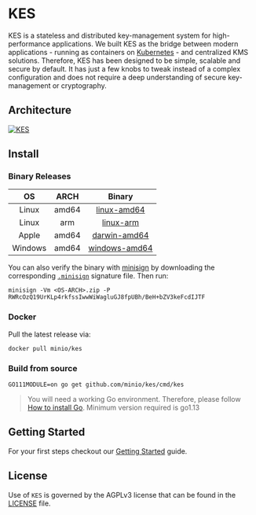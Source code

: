 # KES
KES is a stateless and distributed key-management system for high-performance applications. We built KES as the bridge between modern applications - running as containers on [Kubernetes](https://kubernetes.io) - and centralized KMS solutions. Therefore, KES has been designed to be simple, scalable and secure by default. It has just a few knobs to tweak instead of a complex configuration and does not require a deep understanding of secure key-management or cryptography.

## Architecture
[![KES](https://raw.githubusercontent.com/minio/kes/master/.github/arch.png)](https://min.io)

## Install 

### Binary Releases

| OS      | ARCH  | Binary            |
|:-------:|:-----:|:-----------------:|
| Linux   | amd64 | [linux-amd64](https://github.com/minio/kes/releases/latest/download/linux-amd64.zip)
| Linux   | arm   | [linux-arm](https://github.com/minio/kes/releases/latest/download/linux-arm.zip)
| Apple   | amd64 | [darwin-amd64](https://github.com/minio/kes/releases/latest/download/darwin-amd64.zip)
| Windows | amd64 | [windows-amd64](https://github.com/minio/kes/releases/latest/download/windows-amd64.zip)

You can also verify the binary with [minisign](https://jedisct1.github.io/minisign/) by downloading the corresponding [`.minisign`](https://github.com/minio/kes/releases/latest) signature file. Then run:
```
minisign -Vm <OS-ARCH>.zip -P RWRcOzQ19UrKLp4rkfssIwwWiWagluGJ8fpUBh/BeH+bZV3keFcdIJTF
```

### Docker

Pull the latest release via:
```
docker pull minio/kes
```

### Build from source

```
GO111MODULE=on go get github.com/minio/kes/cmd/kes
```
> You will need a working Go environment. Therefore, please follow [How to install Go](https://golang.org/doc/install). 
> Minimum version required is go1.13

## Getting Started
For your first steps checkout our [Getting Started](https://github.com/minio/kes/wiki/Getting-Started) guide.

## License
Use of `KES` is governed by the AGPLv3 license that can be found in the [LICENSE](./LICENSE) file.
